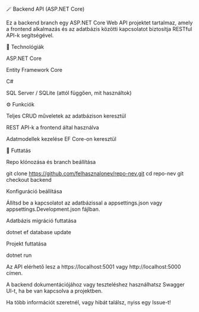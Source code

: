 🪄 Backend API (ASP.NET Core)

Ez a backend branch egy ASP.NET Core Web API projektet tartalmaz, amely a frontend alkalmazás és az adatbázis közötti kapcsolatot biztosítja RESTful API-k segítségével.

🔧 Technológiák

ASP.NET Core

Entity Framework Core

C#

SQL Server / SQLite (attól függően, mit használtok)

⚙️ Funkciók

Teljes CRUD műveletek az adatbázison keresztül

REST API-k a frontend által használva

Adatmodellek kezelése EF Core-on keresztül

🚪 Futtatás

Repo klónozása és branch beállítása

git clone https://github.com/felhasznalonev/repo-nev.git
cd repo-nev
git checkout backend

Konfiguráció beállítása

Állítsd be a kapcsolatot az adatbázissal a appsettings.json vagy appsettings.Development.json fájlban.

Adatbázis migráció futtatása

dotnet ef database update

Projekt futtatása

dotnet run

Az API elérhető lesz a https://localhost:5001 vagy http://localhost:5000 címen.

A backend dokumentációjához vagy teszteléshez használhatsz Swagger UI-t, ha be van kapcsolva a projektben.

Ha több információt szeretnél, vagy hibát találsz, nyiss egy Issue-t!
